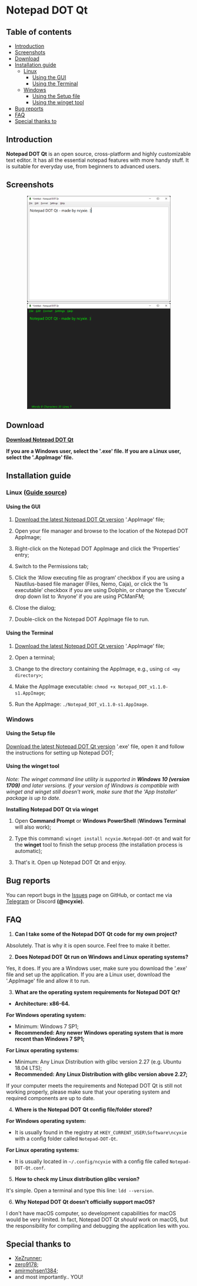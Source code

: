 # Notepad DOT Qt

## Table of contents

- [Introduction](#introduction)
- [Screenshots](#screenshots)
- [Download](#download)
- [Installation guide](#installation-guide)
	- [Linux](#linux-guide-source)
		- [Using the GUI](#using-the-gui)
		- [Using the Terminal](#using-the-terminal)
	- [Windows](#windows)
		- [Using the Setup file](#using-the-setup-file)
		- [Using the winget tool](#using-the-winget-tool)
- [Bug reports](#bug-reports)
- [FAQ](#faq)
- [Special thanks to](#special-thanks-to)

## Introduction

**Notepad DOT Qt** is an open source, cross-platform and highly customizable text editor. It has all the essential notepad features with more handy stuff. It is suitable for everyday use, from beginners to advanced users.

## Screenshots

<p align="center">
<img src="https://github.com/ncyxie/Notepad-DOT-Qt/blob/master/img/Screenshot_1.1.0-s1_Default.png" width="390" style="max-width:100%;">
<img src="https://github.com/ncyxie/Notepad-DOT-Qt/blob/master/img/Screenshot_1.1.0-s1_Customized.png" width="390" style="max-width:100%;">

## Download

**[Download Notepad DOT Qt](https://github.com/ncyxie/Notepad-DOT-Qt/releases/)**

**If you are a Windows user, select the '.exe' file. If you are a Linux user, select the '.AppImage' file.**

## Installation guide

### Linux ([Guide source](https://docs.appimage.org/introduction/quickstart.html))

#### Using the GUI
1. [Download the latest Notepad DOT Qt version](https://github.com/ncyxie/Notepad-DOT-Qt/releases) '.AppImage' file;

2. Open your file manager and browse to the location of the Notepad DOT AppImage;

3. Right-click on the Notepad DOT AppImage and click the ‘Properties’ entry;

4. Switch to the Permissions tab;

5. Click the ‘Allow executing file as program’ checkbox if you are using a Nautilus-based file manager (Files, Nemo, Caja), or click the ‘Is executable’ checkbox if you are using Dolphin, or change the ‘Execute’ drop down list to ‘Anyone’ if you are using PCManFM;

6. Close the dialog;

7. Double-click on the Notepad DOT AppImage file to run.

#### Using the Terminal
1. [Download the latest Notepad DOT Qt version](https://github.com/ncyxie/Notepad-DOT-Qt/releases) '.AppImage' file;

2. Open a terminal;

3. Change to the directory containing the AppImage, e.g., using ``cd <my directory>``;

4. Make the AppImage executable: ``chmod +x Notepad_DOT_v1.1.0-s1.AppImage``;

5. Run the AppImage: ``./Notepad_DOT_v1.1.0-s1.AppImage``.

### Windows

#### Using the Setup file
[Download the latest Notepad DOT Qt version](https://github.com/ncyxie/Notepad-DOT-Qt/releases) '.exe' file, open it and follow the instructions for setting up Notepad DOT;
	
#### Using the winget tool
	
*Note: The winget command line utility is supported in **Windows 10 (version 1709)** and later versions. If your version of Windows is compatible with winget and winget still doesn't work, make sure that the 'App Installer' package is up to date.*

**Installing Notepad DOT Qt via winget**
	
1. Open **Command Prompt** or **Windows PowerShell** (**Windows Terminal** will also work);
	
2. Type this command: ``winget install ncyxie.Notepad-DOT-Qt`` and wait for the **winget** tool to finish the setup process (the installation process is automatic);
	
3. That's it. Open up Notepad DOT Qt and enjoy.

## Bug reports

You can report bugs in the [Issues](https://github.com/ncyxie/Notepad-DOT-Qt/issues/) page on GitHub, or contact me via [Telegram](https://t.me/ncyxie) or Discord **(@ncyxie)**.

## FAQ

1. **Can I take some of the Notepad DOT Qt code for my own project?**

Absolutely. That is why it is open source. Feel free to make it better.

2. **Does Notepad DOT Qt run on Windows and Linux operating systems?**

Yes, it does. If you are a Windows user, make sure you download the '.exe' file and set up the application. If you are a Linux user, download the '.AppImage' file and allow it to run.

3. **What are the operating system requirements for Notepad DOT Qt?**

* **Architecture: x86-64.**

**For Windows operating system:**
* Minimum: Windows 7 SP1;
* **Recommended: Any newer Windows operating system that is more recent than Windows 7 SP1;**

**For Linux operating systems:**
* Minimum: Any Linux Distribution with glibc version 2.27 (e.g. Ubuntu 18.04 LTS);
* **Recommended: Any Linux Distribution with glibc version above 2.27;**

If your computer meets the requirements and Notepad DOT Qt is still not working properly, please make sure that your operating system and required components are up to date.
	
4. **Where is the Notepad DOT Qt config file/folder stored?**
	
**For Windows operating system:**
	
* It is usually found in the registry at ``HKEY_CURRENT_USER\Software\ncyxie`` with a config folder called ``Notepad-DOT-Qt``.

**For Linux operating systems:**

* It is usually located in ``~/.config/ncyxie`` with a config file called ``Notepad-DOT-Qt.conf``.
	
5. **How to check my Linux distribution glibc version?**
	
It's simple. Open a terminal and type this line: ``ldd --version``.

6. **Why Notepad DOT Qt doesn't officially support macOS?**

I don't have macOS computer, so development capabilities for macOS would be very limited. In fact, Notepad DOT Qt *should* work on macOS, but the responsibility for compiling and debugging the application lies with you.

## Special thanks to

- [XeZrunner](https://github.com/XeZrunner);
- [zero9178](https://github.com/zero9178);
- [amirmohsen1384](https://github.com/amirmohsen1384);
- and most importantly.. YOU!
